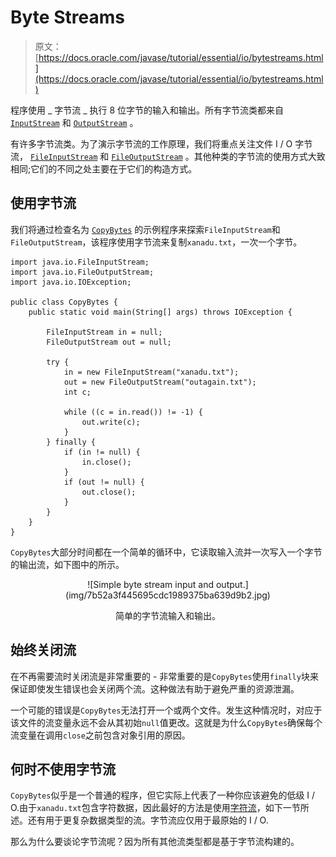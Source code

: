 # Byte Streams

> 原文： [https://docs.oracle.com/javase/tutorial/essential/io/bytestreams.html](https://docs.oracle.com/javase/tutorial/essential/io/bytestreams.html)

程序使用 _ 字节流 _ 执行 8 位字节的输入和输出。所有字节流类都来自 [`InputStream`](https://docs.oracle.com/javase/8/docs/api/java/io/InputStream.html) 和 [`OutputStream`](https://docs.oracle.com/javase/8/docs/api/java/io/OutputStream.html) 。

有许多字节流类。为了演示字节流的工作原理，我们将重点关注文件 I / O 字节流， [`FileInputStream`](https://docs.oracle.com/javase/8/docs/api/java/io/FileInputStream.html) 和 [`FileOutputStream`](https://docs.oracle.com/javase/8/docs/api/java/io/FileOutputStream.html) 。其他种类的字节流的使用方式大致相同;它们的不同之处主要在于它们的构造方式。

## 使用字节流

我们将通过检查名为 [`CopyBytes`](examples/CopyBytes.java) 的示例程序来探索`FileInputStream`和`FileOutputStream`，该程序使用字节流来复制`xanadu.txt`，一次一个字节。

```
import java.io.FileInputStream;
import java.io.FileOutputStream;
import java.io.IOException;

public class CopyBytes {
    public static void main(String[] args) throws IOException {

        FileInputStream in = null;
        FileOutputStream out = null;

        try {
            in = new FileInputStream("xanadu.txt");
            out = new FileOutputStream("outagain.txt");
            int c;

            while ((c = in.read()) != -1) {
                out.write(c);
            }
        } finally {
            if (in != null) {
                in.close();
            }
            if (out != null) {
                out.close();
            }
        }
    }
}

```

`CopyBytes`大部分时间都在一个简单的循环中，它读取输入流并一次写入一个字节的输出流，如下图中的所示。

<center>![Simple byte stream input and output.](img/7b52a3f445695cdc1989375ba639d9b2.jpg)

简单的字节流输入和输出。

</center>

## 始终关闭流

在不再需要流时关闭流是非常重要的 - 非常重要的是`CopyBytes`使用`finally`块来保证即使发生错误也会关闭两个流。这种做法有助于避免严重的资源泄漏。

一个可能的错误是`CopyBytes`无法打开一个或两个文件。发生这种情况时，对应于该文件的流变量永远不会从其初始`null`值更改。这就是为什么`CopyBytes`确保每个流变量在调用`close`之前包含对象引用的原因。

## 何时不使用字节流

`CopyBytes`似乎是一个普通的程序，但它实际上代表了一种你应该避免的低级 I / O.由于`xanadu.txt`包含字符数据，因此最好的方法是使用[字符流](charstreams.html)，如下一节所述。还有用于更复杂数据类型的流。字节流应仅用于最原始的 I / O.

那么为什么要谈论字节流呢？因为所有其他流类型都是基于字节流构建的。